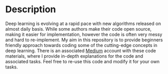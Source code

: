 # Description
Deep learning is evolving at a rapid pace with new algorithms released on almost daily basis. While some authors make their code open source, making it easier for implementation, however the code is often very messy and hard to re-implement. My aim in this repository is to provide beginners friendly approach towards coding some of the cutting-edge concepts in deep learning. There is an associated [Medium](https://medium.com/@naveed88375) account with these code materials, where I provide in-depth explanations for the code and associated tasks. Feel free to re-use this code and modify it for your own tasks.